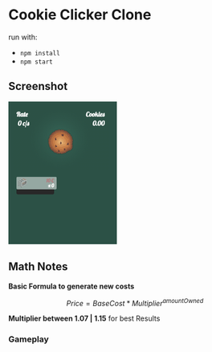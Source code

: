 
# Cookie Clicker Clone

run with:

  - ```npm install```
  - ```npm start```

## Screenshot

![alt text](https://raw.githubusercontent.com/DennisSmuda/clicker/master/cookie-screenie.png)


## Math Notes

**Basic Formula to generate new costs**

$$Price = BaseCost * Multiplier^{amountOwned}$$

__Multiplier between 1.07 | 1.15__ for best Results


### Gameplay

